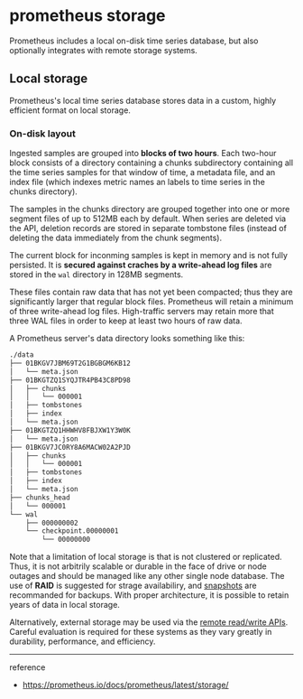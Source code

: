 # prometheus storage

Prometheus includes a local on-disk time series database, but also optionally integrates with remote storage systems.

## Local storage

Prometheus's local time series database stores data in a custom, highly efficient format on local storage.

### On-disk layout

Ingested samples are grouped into **blocks of two hours**. Each two-hour block consists of a directory containing a chunks subdirectory containing all the time series samples for that window of time, a metadata file, and an index file (which indexes metric names an labels to time series in the chunks directory).

The samples in the chunks directory are grouped together into one or more segment files of up to 512MB each by default. When series are deleted via the API, deletion records are stored in separate tombstone files (instead of deleting the data immediately from the chunk segments).

The current block for inconming samples is kept in memory and is not fully persisted. It is **secured against craches by a write-ahead log files** are stored in the `wal` directory in 128MB segments.

These files contain raw data that has not yet been compacted; thus they are significantly larger that regular block files. Prometheus will retain a minimum of three write-ahead log files. High-traffic servers may retain more that three WAL files in order to keep at least two hours of raw data.

A Prometheus server's data directory looks something like this:

```bash
./data
├── 01BKGV7JBM69T2G1BGBGM6KB12
│   └── meta.json
├── 01BKGTZQ1SYQJTR4PB43C8PD98
│   ├── chunks
│   │   └── 000001
│   ├── tombstones
│   ├── index
│   └── meta.json
├── 01BKGTZQ1HHWHV8FBJXW1Y3W0K
│   └── meta.json
├── 01BKGV7JC0RY8A6MACW02A2PJD
│   ├── chunks
│   │   └── 000001
│   ├── tombstones
│   ├── index
│   └── meta.json
├── chunks_head
│   └── 000001
└── wal
    ├── 000000002
    └── checkpoint.00000001
        └── 00000000
```

Note that a limitation of local storage is that is not clustered or replicated. Thus, it is not arbitrily scalable or durable in the face of drive or node outages and should be managed like any other single node database. The use of **RAID** is suggested for strage availabiliry, and [snapshots](https://prometheus.io/docs/prometheus/latest/querying/api/#snapshot) are recommanded for backups. With proper architecture, it is possible to retain years of data in local storage.

Alternatively, external storage may be used via the [remote read/write APIs](https://prometheus.io/docs/operating/integrations/#remote-endpoints-and-storage). Careful evaluation is required for these systems as they vary greatly in durability, performance, and efficiency.

---
reference
- https://prometheus.io/docs/prometheus/latest/storage/
